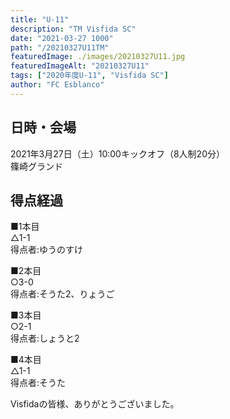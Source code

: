 ```yaml
---
title: "U-11"
description: "TM Visfida SC"
date: "2021-03-27 1000"
path: "/20210327U11TM"
featuredImage: ./images/20210327U11.jpg
featuredImageAlt: "20210327U11"
tags: ["2020年度U-11", "Visfida SC"]
author: "FC Esblanco"
---
```


## 日時・会場

2021年3月27日（土）10:00キックオフ（8人制20分）<br>
篠崎グランド

## 得点経過

■1本目<br>
△1-1<br>
得点者:ゆうのすけ

■2本目<br>
○3-0<br>
得点者:そうた2、りょうご

■3本目<br>
○2-1<br>
得点者:しょうと2

■4本目<br>
△1-1<br>
得点者:そうた




Visfidaの皆様、ありがとうございました。
